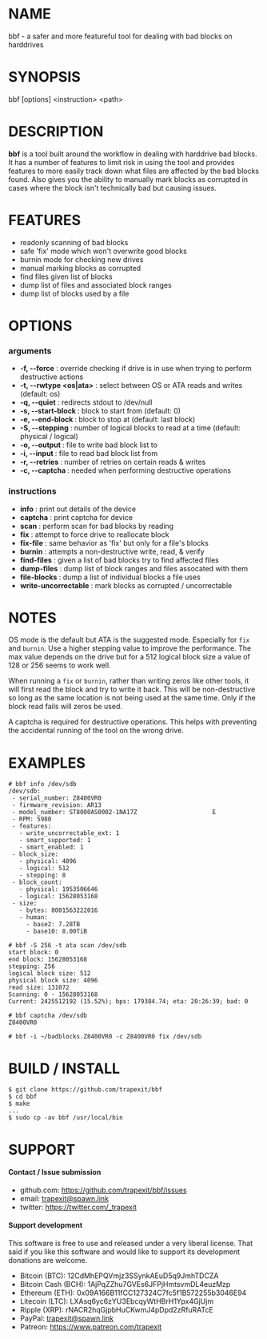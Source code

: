 # NAME

bbf - a safer and more featureful tool for dealing with bad blocks on harddrives

# SYNOPSIS

bbf [options] &lt;instruction&gt; &lt;path&gt;

# DESCRIPTION

**bbf** is a tool built around the workflow in dealing with harddrive bad blocks. It has a number of features to limit risk in using the tool and provides features to more easily track down what files are affected by the bad blocks found. Also gives you the ability to manually mark blocks as corrupted in cases where the block isn't technically bad but causing issues.

# FEATURES

 * readonly scanning of bad blocks
 * safe 'fix' mode which won't overwrite good blocks
 * burnin mode for checking new drives
 * manual marking blocks as corrupted
 * find files given list of blocks
 * dump list of files and associated block ranges
 * dump list of blocks used by a file

# OPTIONS

### arguments ###

* **-f, --force** : override checking if drive is in use when trying to perform destructive actions
* **-t, --rwtype <os|ata>** : select between OS or ATA reads and writes (default: os)
* **-q, --quiet** : redirects stdout to /dev/null
* **-s, --start-block <lba>** : block to start from (default: 0)
* **-e, --end-block <lba>** : block to stop at (default: last block)
* **-S, --stepping <n>** : number of logical blocks to read at a time (default: physical / logical)
* **-o, --output <file>** : file to write bad block list to
* **-i, --input <file>** : file to read bad block list from
* **-r, --retries <count>** : number of retries on certain reads & writes
* **-c, --captcha <captcha>** : needed when performing destructive operations

### instructions ###

* **info** : print out details of the device
* **captcha** : print captcha for device
* **scan** : perform scan for bad blocks by reading
* **fix** : attempt to force drive to reallocate block
* **fix-file** : same behavior as 'fix' but only for a file's blocks
* **burnin** : attempts a non-destructive write, read, & verify
* **find-files** : given a list of bad blocks try to find affected files
* **dump-files** : dump list of block ranges and files assocated with them
* **file-blocks** : dump a list of individual blocks a file uses
* **write-uncorrectable** : mark blocks as corrupted / uncorrectable

# NOTES

OS mode is the default but ATA is the suggested mode. Especially for `fix` and `burnin`. Use a higher stepping value to improve the performance. The max value depends on the drive but for a 512 logical block size a value of 128 or 256 seems to work well.

When running a `fix` or `burnin`, rather than writing zeros like other tools, it will first read the block and try to write it back. This will be non-destructive so long as the same location is not being used at the same time. Only if the block read fails will zeros be used.

A captcha is required for destructive operations. This helps with preventing the accidental running of the tool on the wrong drive.

# EXAMPLES

```
# bbf info /dev/sdb
/dev/sdb:
 - serial_number: Z8400VR0
 - firmware_revision: AR13
 - model_number: ST8000AS0002-1NA17Z                     E
 - RPM: 5980
 - features:
   - write_uncorrectable_ext: 1
   - smart_supported: 1
   - smart_enabled: 1
 - block_size:
   - physical: 4096
   - logical: 512
   - stepping: 8
 - block_count:
   - physical: 1953506646
   - logical: 15628053168
 - size:
   - bytes: 8001563222016
   - human:
     - base2: 7.28TB
     - base10: 8.00TiB

# bbf -S 256 -t ata scan /dev/sdb
start block: 0
end block: 15628053168
stepping: 256
logical block size: 512
physical block size: 4096
read size: 131072
Scanning: 0 - 15628053168
Current: 2425512192 (15.52%); bps: 179384.74; eta: 20:26:39; bad: 0

# bbf captcha /dev/sdb
Z8400VR0

# bbf -i ~/badblocks.Z8400VR0 -c Z8400VR0 fix /dev/sdb
```

# BUILD / INSTALL

```
$ git clone https://github.com/trapexit/bbf
$ cd bbf
$ make
...
$ sudo cp -av bbf /usr/local/bin
```

# SUPPORT

#### Contact / Issue submission
* github.com: https://github.com/trapexit/bbf/issues
* email: trapexit@spawn.link
* twitter: https://twitter.com/_trapexit

#### Support development

This software is free to use and released under a very liberal license. That said if you like this software and would like to support its development donations are welcome.

* Bitcoin (BTC): 12CdMhEPQVmjz3SSynkAEuD5q9JmhTDCZA
* Bitcoin Cash (BCH): 1AjPqZZhu7GVEs6JFPjHmtsvmDL4euzMzp
* Ethereum (ETH): 0x09A166B11fCC127324C7fc5f1B572255b3046E94
* Litecoin (LTC): LXAsq6yc6zYU3EbcqyWtHBrH1Ypx4GjUjm
* Ripple (XRP): rNACR2hqGjpbHuCKwmJ4pDpd2zRfuRATcE
* PayPal: trapexit@spawn.link
* Patreon: https://www.patreon.com/trapexit
